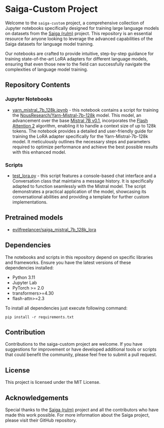 # Saiga-Custom Project

Welcome to the `saiga-custom` project, a comprehensive collection of Jupyter notebooks specifically designed for
training large language models on datasets from the [Saiga (rulm)](https://github.com/IlyaGusev/rulm) project. This
repository is an essential resource for anyone looking to leverage the advanced capabilities of the Saiga datasets for
language model training.

Our notebooks are crafted to provide intuitive, step-by-step guidance for training state-of-the-art LoRA adapters for
different language models, ensuring that even those new to the field can successfully navigate the complexities of
language model training.

## Repository Contents

### Jupyter Notebooks

* [yarn_mistral_7b_128k.ipynb](./yarn_mistral_7b_128k.ipynb) - this notebook contains a script for training the
  [NousResearch/Yarn-Mistral-7b-128k](https://huggingface.co/NousResearch/Yarn-Mistral-7b-128k) model. This model, an
  advancement over the base [Mistral 7B v0.1](https://huggingface.co/mistralai/Mistral-7B-v0.1), incorporates
  the [Flash Attention 2](https://github.com/Dao-AILab/flash-attention) algorithm, enabling it to handle a
  context size of up to 128k tokens. The notebook provides a detailed and user-friendly guide for training the LoRA
  adapter specifically for the Yarn-Mistral-7b-128k model. It meticulously outlines the necessary steps and parameters
  required to optimize performance and achieve the best possible results with this enhanced model.

### Scripts

* [test_lora.py](./test_lora.py) - this script features a console-based chat interface and a Conversation class that
  maintains a message history. It is specifically adapted to function seamlessly with the Mistral model. The script
  demonstrates a practical application of the model, showcasing its conversational abilities and providing a template
  for further custom implementations.

## Pretrained models

* [evilfreelancer/saiga_mistral_7b_128k_lora](https://huggingface.co/evilfreelancer/saiga_mistral_7b_128k_lora)

## Dependencies

The notebooks and scripts in this repository depend on specific libraries and frameworks. Ensure you have the latest
versions of these dependencies installed:

* Python 3.11
* Jupyter Lab
* PyTorch >= 2.0
* transformers>=4.30
* flash-attn>=2.3

To install all dependencies just execute following command:

```shell
pip install -r requirements.txt
```

## Contribution

Contributions to the saiga-custom project are welcome. If you have suggestions for improvement or have developed
additional tools or scripts that could benefit the community, please feel free to submit a pull request.

## License

This project is licensed under the MIT License.

## Acknowledgements

Special thanks to the [Saiga (rulm)](https://github.com/IlyaGusev/rulm) project and all the contributors who have made
this work possible. For more information about the Saiga project, please visit their GitHub repository.
